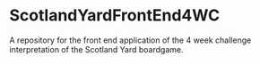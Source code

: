 # ScotlandYardFrontEnd4WC
A repository for the front end application of the 4 week challenge interpretation of the Scotland Yard boardgame.
